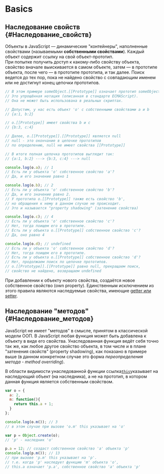 # Basics

## Наследование свойств {#Наследование_свойств}

Объекты в JavaScript — динамические "контейнеры", наполненные свойствами \(называемыми **собственными свойствами**\). Каждый объект содержит ссылку на свой объект-прототип.  
При попытке получить доступ к какому-либо свойству объекта, свойство вначале выискивается в самом объекте, затем — в прототипе объекта, после чего — в прототипе прототипа, и так далее. Поиск ведется до тех пор, пока не найдено свойство с совпадающим именем или не достигнут конец цепочки прототипов.

```javascript
// В этом примере someObject.[[Prototype]] означает прототип someObject. 
// Это упрощённая нотация (описанная в стандарте ECMAScript). 
// Она не может быть использована в реальных скриптах.

// Допустим, у нас есть объект 'o' с собственными свойствами a и b
// {a:1, b:2} 

// o.[[Prototype]] имеет свойства b и с
// {b:3, c:4}

// Далее, o.[[Prototype]].[[Prototype]] является null
// null - это окончание в цепочке прототипов 
// по определению, null не имеет свойства [[Prototype]]

// В итоге полная цепочка прототипов выглядит так:
// {a:1, b:2} ---> {b:3, c:4} ---> null

console.log(o.a); // 1
// Есть ли у объекта 'o' собственное свойство 'a'? 
// Да, и его значение равно 1

console.log(o.b); // 2
// Есть ли у объекта 'o' собственное свойство 'b'? 
// Да, и его значение равно 2.
// У прототипа o.[[Prototype]] также есть свойство 'b', 
// но обращения к нему в данном случае не происходит. 
// Это и называется "property shadowing" (затенение свойства)

console.log(o.c); // 4
// Есть ли у объекта 'o' собственное свойство 'с'? 
// Нет, тогда поищем его в прототипе.
// Есть ли у объекта o.[[Prototype]] собственное свойство 'с'? 
// Да, оно равно 4

console.log(o.d); // undefined
// Есть ли у объекта 'o' собственное свойство 'd'? 
// Нет, тогда поищем его в прототипе.
// Есть ли у объекта o.[[Prototype]] собственное свойство 'd'? 
// Нет, продолжаем поиск по цепочке прототипов.
// o.[[Prototype]].[[Prototype]] равно null, прекращаем поиск, 
// свойство не найдено, возвращаем undefined
```

При добавлении к объекту нового свойства, создаётся новое собственное свойство \(own property\). Единственным исключением из этого правила являются наследуемые свойства, имеющие [getter или setter](https://developer.mozilla.org/en/docs/JavaScript/Guide/Working_with_Objects?redirectlocale=en-US&redirectslug=Core_JavaScript_1.5_Guide%2FWorking_with_Objects#Defining_getters_and_setters).

## Наследование "методов" {#Наследование_методов}

JavaScript не имеет "методов" в смысле, принятом в классической модели ООП. В JavaScript любая функция может быть добавлена к объекту в виде его свойства. Унаследованная функция ведёт себя точно так же, как любое другое свойство объекта, в том числе и в плане "затенения свойств" \(property shadowing\), как показано в примере выше \(в данном конкретном случае это форма _переопределения метода - method overriding_\).

В области видимости унаследованной функции ссылка[`this`](https://developer.mozilla.org/en/JavaScript/Reference/Operators/this)указывает на наследующий объект \(на наследника\), а не на прототип, в котором данная функция является собственным свойством.

```javascript
var o = {
  a: 2,
  m: function(){
    return this.a + 1;
  }
};

console.log(o.m()); // 3
// в этом случае при вызове 'o.m' this указывает на 'o'

var p = Object.create(o);
// 'p' - наследник 'o'

p.a = 12; // создаст собственное свойство 'a' объекта 'p'
console.log(p.m()); // 13
// при вызове 'p.m' this указывает на 'p'.
// т.е. когда 'p' наследует функцию 'm' объекта 'o', 
// this.a означает 'p.a', собственное свойство 'a' объекта 'p'
```

